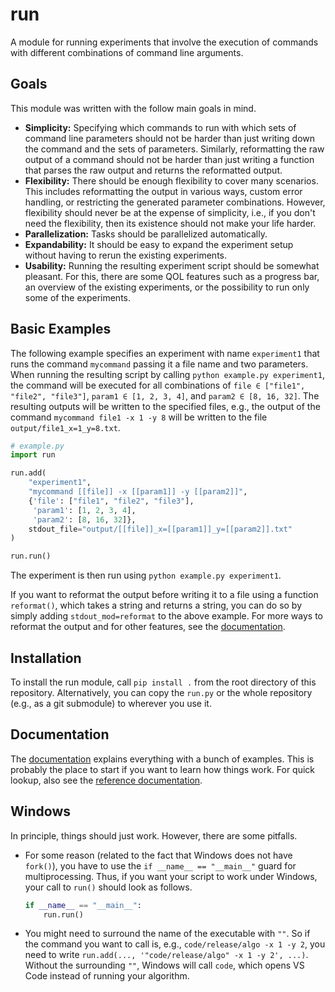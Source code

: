 # run

A module for running experiments that involve the execution of
commands with different combinations of command line arguments.

## Goals

This module was written with the follow main goals in mind.
  * **Simplicity:** Specifying which commands to run with which sets
    of command line parameters should not be harder than just writing
    down the command and the sets of parameters.  Similarly,
    reformatting the raw output of a command should not be harder than
    just writing a function that parses the raw output and returns the
    reformatted output.
  * **Flexibility:** There should be enough flexibility to cover many
    scenarios.  This includes reformatting the output in various ways,
    custom error handling, or restricting the generated parameter
    combinations.  However, flexibility should never be at the expense
    of simplicity, i.e., if you don't need the flexibility, then its
    existence should not make your life harder.
  * **Parallelization:** Tasks should be parallelized automatically.
  * **Expandability:** It should be easy to expand the experiment
    setup without having to rerun the existing experiments.
  * **Usability:** Running the resulting experiment script should be
    somewhat pleasant.  For this, there are some QOL features such as
    a progress bar, an overview of the existing experiments, or the
    possibility to run only some of the experiments.

## Basic Examples

The following example specifies an experiment with name `experiment1`
that runs the command `mycommand` passing it a file name and two
parameters.  When running the resulting script by calling `python
example.py experiment1`, the command will be executed for all
combinations of `file ∈ ["file1", "file2", "file3"]`, `param1 ∈ [1, 2,
3, 4]`, and `param2 ∈ [8, 16, 32]`.  The resulting outputs will be
written to the specified files, e.g., the output of the command
`mycommand file1 -x 1 -y 8` will be written to the file
`output/file1_x=1_y=8.txt`.

```python
# example.py
import run

run.add(
    "experiment1",
    "mycommand [[file]] -x [[param1]] -y [[param2]]",
    {'file': ["file1", "file2", "file3"],
     'param1': [1, 2, 3, 4],
     'param2': [8, 16, 32]},
    stdout_file="output/[[file]]_x=[[param1]]_y=[[param2]].txt"
)

run.run()
```

The experiment is then run using `python example.py experiment1`.

If you want to reformat the output before writing it to a file using a
function `reformat()`, which takes a string and returns a string, you
can do so by simply adding `stdout_mod=reformat` to the above example.
For more ways to reformat the output and for other features, see the
[documentation](https://thobl.github.io/run/).

## Installation

To install the run module, call `pip install .` from the root
directory of this repository.  Alternatively, you can copy the
`run.py` or the whole repository (e.g., as a git submodule) to
wherever you use it.

## Documentation

The [documentation](https://thobl.github.io/run/) explains everything
with a bunch of examples.  This is probably the place to start if you
want to learn how things work.  For quick lookup, also see the
[reference documentation](https://thobl.github.io/run/run.html).

## Windows

In principle, things should just work.  However, there are some
pitfalls.


  * For some reason (related to the fact that Windows does not have
    `fork()`), you have to use the `if __name__ == "__main__"` guard
    for multiprocessing.  Thus, if you want your script to work under
    Windows, your call to `run()` should look as follows.

    ```python
    if __name__ == "__main__":
        run.run()
    ```
  
  * You might need to surround the name of the executable with `""`.
    So if the command you want to call is, e.g., `code/release/algo -x
    1 -y 2`, you need to write `run.add(..., '"code/release/algo" -x 1 -y
    2', ...)`.  Without the surrounding `""`, Windows will call
    `code`, which opens VS Code instead of running your algorithm.
